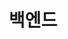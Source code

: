 ---
title: "백엔드"
layout: category
permalink: /categories/backend/  # url
author_profile: true
taxonomy: Backend
sidebar:
  nav: "Backend"
---